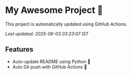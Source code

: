 # My Awesome Project 🚀

This project is automatically updated using GitHub Actions.

_Last updated: 2025-06-03 03:23:07 IST_

## Features
- Auto-update README using Python 🐍
- Auto Git push with GitHub Actions 🤖
